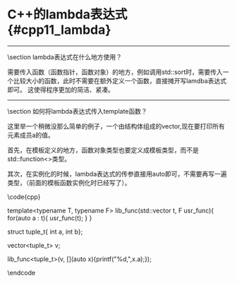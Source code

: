 C++的lambda表达式{#cpp11_lambda}
============================


<hr>
\section lambda表达式在什么地方使用？

需要传入函数（函数指针，函数对象）的地方，例如调用std::sort时，需要传入一个比较大小的函数，此时不需要在额外定义一个函数，直接摊开写lamdba表达式即可。
这使得程序更加的简洁、紧凑。

<hr>
\section 如何将lambda表达式传入template函数？

这里举一个稍微没那么简单的例子，一个由结构体组成的vector,现在要打印所有元素成员a的值。

首先，在模板定义的地方，函数对象类型也要定义成模板类型，而不是std::function<>类型。

其次，在实例化的时候，lambda表达式的传参直接用auto即可，不需要再写一遍类型，（前面的模板函数实例化时已经写了）。

\code{cpp}

template<typename T, typename F>
lib_func(std::vector<T> t, F usr_func){
    for(auto a : t){
        usr_func(t);
    }
}

struct tuple_t{ int a, int b};

vector<tuple_t> v;

lib_func<tuple_t>(v, [](auto x){printf("%d,",x.a);});

\endcode